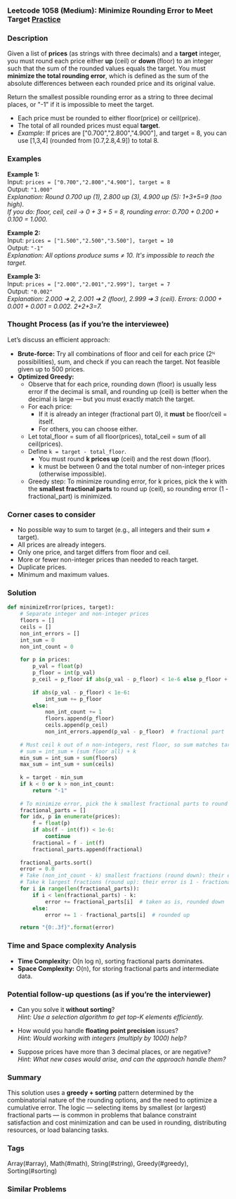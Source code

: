 ### Leetcode 1058 (Medium): Minimize Rounding Error to Meet Target [Practice](https://leetcode.com/problems/minimize-rounding-error-to-meet-target)

### Description  
Given a list of **prices** (as strings with three decimals) and a **target** integer, you must round each price either **up** (ceil) or **down** (floor) to an integer such that the sum of the rounded values equals the target. You must **minimize the total rounding error**, which is defined as the sum of the absolute differences between each rounded price and its original value.

Return the smallest possible rounding error as a string to three decimal places, or "-1" if it is impossible to meet the target.

- Each price must be rounded to either floor(price) or ceil(price).
- The total of all rounded prices must equal **target**.
- *Example*: If prices are ["0.700","2.800","4.900"], and target = 8, you can use [1,3,4] (rounded from [0.7,2.8,4.9]) to total 8.

### Examples  

**Example 1:**  
Input: `prices = ["0.700","2.800","4.900"], target = 8`  
Output: `"1.000"`  
*Explanation: Round 0.700 up (1), 2.800 up (3), 4.900 up (5): 1+3+5=9 (too high).  
If you do: floor, ceil, ceil -> 0 + 3 + 5 = 8, rounding error: 0.700 + 0.200 + 0.100 = 1.000.*

**Example 2:**  
Input: `prices = ["1.500","2.500","3.500"], target = 10`  
Output: `"-1"`  
*Explanation: All options produce sums ≠ 10. It's impossible to reach the target.*

**Example 3:**  
Input: `prices = ["2.000","2.001","2.999"], target = 7`  
Output: `"0.002"`  
*Explanation: 2.000 ➔ 2, 2.001 ➔ 2 (floor), 2.999 ➔ 3 (ceil). Errors: 0.000 + 0.001 + 0.001 = 0.002. 2+2+3=7.*

### Thought Process (as if you’re the interviewee)  
Let’s discuss an efficient approach:

- **Brute-force:** Try all combinations of floor and ceil for each price (2ᴺ possibilities), sum, and check if you can reach the target. Not feasible given up to 500 prices.  
- **Optimized Greedy:**  
  - Observe that for each price, rounding down (floor) is usually less error if the decimal is small, and rounding up (ceil) is better when the decimal is large — but you must exactly match the target.
  - For each price:
    - If it is already an integer (fractional part 0), it **must** be floor/ceil = itself.
    - For others, you can choose either.
  - Let total\_floor = sum of all floor(prices), total\_ceil = sum of all ceil(prices).
  - Define `k = target - total_floor`.  
    - You must round **k prices up** (ceil) and the rest down (floor).
    - k must be between 0 and the total number of non-integer prices (otherwise impossible).
  - Greedy step: To minimize rounding error, for k prices, pick the k with the **smallest fractional parts** to round up (ceil), so rounding error (1 - fractional_part) is minimized.

### Corner cases to consider  
- No possible way to sum to target (e.g., all integers and their sum ≠ target).
- All prices are already integers.
- Only one price, and target differs from floor and ceil.
- More or fewer non-integer prices than needed to reach target.
- Duplicate prices.
- Minimum and maximum values.

### Solution

```python
def minimizeError(prices, target):
    # Separate integer and non-integer prices
    floors = []
    ceils = []
    non_int_errors = []
    int_sum = 0
    non_int_count = 0
    
    for p in prices:
        p_val = float(p)
        p_floor = int(p_val)
        p_ceil = p_floor if abs(p_val - p_floor) < 1e-6 else p_floor + 1
        
        if abs(p_val - p_floor) < 1e-6:
            int_sum += p_floor
        else:
            non_int_count += 1
            floors.append(p_floor)
            ceils.append(p_ceil)
            non_int_errors.append(p_val - p_floor)  # fractional part
    
    # Must ceil k out of n non-integers, rest floor, so sum matches target
    # sum = int_sum + (sum floor all) + k
    min_sum = int_sum + sum(floors)
    max_sum = int_sum + sum(ceils)
    
    k = target - min_sum
    if k < 0 or k > non_int_count:
        return "-1"
    
    # To minimize error, pick the k smallest fractional parts to round up (ceil); rest round down (floor)
    fractional_parts = []
    for idx, p in enumerate(prices):
        f = float(p)
        if abs(f - int(f)) < 1e-6:
            continue
        fractional = f - int(f)
        fractional_parts.append(fractional)
    
    fractional_parts.sort()
    error = 0.0
    # Take (non_int_count - k) smallest fractions (round down): their error is fractional
    # Take k largest fractions (round up): their error is 1 - fractional
    for i in range(len(fractional_parts)):
        if i < len(fractional_parts) - k:
            error += fractional_parts[i]  # taken as is, rounded down
        else:
            error += 1 - fractional_parts[i]  # rounded up

    return "{0:.3f}".format(error)
```

### Time and Space complexity Analysis  

- **Time Complexity:** O(n log n), sorting fractional parts dominates.
- **Space Complexity:** O(n), for storing fractional parts and intermediate data.

### Potential follow-up questions (as if you’re the interviewer)  

- Can you solve it **without sorting**?  
  *Hint: Use a selection algorithm to get top-K elements efficiently.*

- How would you handle **floating point precision** issues?  
  *Hint: Would working with integers (multiply by 1000) help?*

- Suppose prices have more than 3 decimal places, or are negative?  
  *Hint: What new cases would arise, and can the approach handle them?*

### Summary
This solution uses a **greedy + sorting** pattern determined by the combinatorial nature of the rounding options, and the need to optimize a cumulative error. The logic — selecting items by smallest (or largest) fractional parts — is common in problems that balance constraint satisfaction and cost minimization and can be used in rounding, distributing resources, or load balancing tasks.

### Tags
Array(#array), Math(#math), String(#string), Greedy(#greedy), Sorting(#sorting)

### Similar Problems
